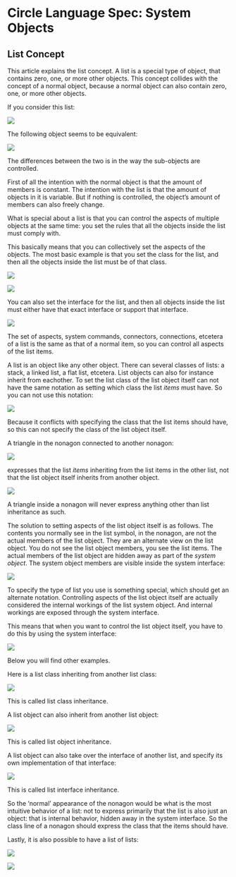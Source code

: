 ﻿Circle Language Spec: System Objects
====================================

## **List Concept**
This article explains the list concept. A list is a special type of object, that contains zero, one, or more other objects. This concept collides with the concept of a normal object, because a normal object can also contain zero, one, or more other objects.

If you consider this list:

![](images/6.%20List%20Concept.001.png)

The following object seems to be equivalent:

![](images/6.%20List%20Concept.002.png)

The differences between the two is in the way the sub-objects are controlled.

First of all the intention with the normal object is that the amount of members is constant. The intention with the list is that the amount of objects in it is variable. But if nothing is controlled, the object’s amount of members can also freely change.

What is special about a list is that you can control the aspects of multiple objects at the same time: you set the rules that all the objects inside the list must comply with.

This basically means that you can collectively set the aspects of the objects. The most basic example is that you set the class for the list, and then all the objects inside the list must be of that class.

![](images/6.%20List%20Concept.003.png)

![](images/6.%20List%20Concept.004.png)

You can also set the interface for the list, and then all objects inside the list must either have that exact interface or support that interface.

![](images/6.%20List%20Concept.005.png)

The set of aspects, system commands, connectors, connections, etcetera of a list is the same as that of a normal item, so you can control all aspects of the list items.

A list is an object like any other object. There can several classes of lists: a stack, a linked list, a flat list, etcetera. List objects can also for instance inherit from eachother. To set the list class of the list object itself can not have the same notation as setting which class the list *items* must have. So you can not use this notation:

![](images/6.%20List%20Concept.003.png)

Because it conflicts with specifying the class that the list items should have, so this can not specify the class of the list object itself.

A triangle in the nonagon connected to another nonagon:

![](images/6.%20List%20Concept.006.png)

expresses that the list *items* inheriting from the list items in the other list, not that the list object itself inherits from another object.

![](images/6.%20List%20Concept.007.png)

A triangle inside a nonagon will never express anything other than list inheritance as such.

The solution to setting aspects of the list object itself is as follows. The contents you normally see in the list symbol, in the nonagon, are not the actual members of the list object. They are an alternate view on the list object. You do not see the list object members, you see the list items. The actual members of the list object are hidden away as part of the *system* *object*.  The system object members are visible inside the system interface:

![](images/6.%20List%20Concept.008.png)

To specify the type of list you use is something special, which should get an alternate notation. Controlling aspects of the list object itself are actually considered the internal workings of the list system object. And internal workings are exposed through the system interface. 

This means that when you want to control the list object itself, you have to do this by using the system interface:

![](images/6.%20List%20Concept.009.png)

Below you will find other examples.

Here is a list class inheriting from another list class:

![](images/6.%20List%20Concept.010.png)

This is called list class inheritance.

A list object can also inherit from another list object:

![](images/6.%20List%20Concept.011.png)

This is called list object inheritance.

A list object can also take over the interface of another list, and specify its own implementation of that interface:

![](images/6.%20List%20Concept.012.png)

This is called list interface inheritance.

So the ‘normal’ appearance of the nonagon would be what is the most intuitive behavior of a list: not to express primarily that the list is also just an object: that is internal behavior, hidden away in the system interface. So the class line of a nonagon should express the class that the items should have.

Lastly, it is also possible to have a list of lists:

![](images/6.%20List%20Concept.013.png)

![](images/6.%20List%20Concept.014.png)

